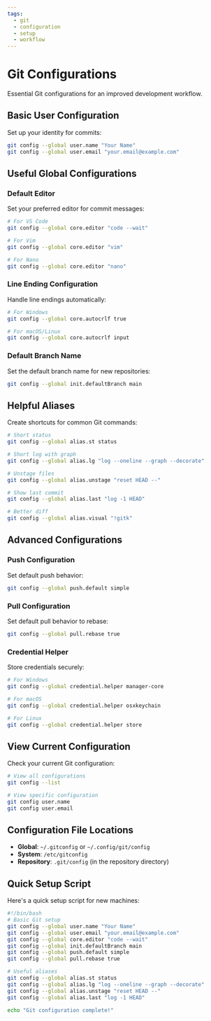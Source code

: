 ```yaml
---
tags:
  - git
  - configuration
  - setup
  - workflow
---
```


# Git Configurations

Essential Git configurations for an improved development workflow.

## Basic User Configuration

Set up your identity for commits:

```bash
git config --global user.name "Your Name"
git config --global user.email "your.email@example.com"
```

## Useful Global Configurations

### Default Editor

Set your preferred editor for commit messages:

```bash
# For VS Code
git config --global core.editor "code --wait"

# For Vim
git config --global core.editor "vim"

# For Nano
git config --global core.editor "nano"
```

### Line Ending Configuration

Handle line endings automatically:

```bash
# For Windows
git config --global core.autocrlf true

# For macOS/Linux
git config --global core.autocrlf input
```

### Default Branch Name

Set the default branch name for new repositories:

```bash
git config --global init.defaultBranch main
```

## Helpful Aliases

Create shortcuts for common Git commands:

```bash
# Short status
git config --global alias.st status

# Short log with graph
git config --global alias.lg "log --oneline --graph --decorate"

# Unstage files
git config --global alias.unstage "reset HEAD --"

# Show last commit
git config --global alias.last "log -1 HEAD"

# Better diff
git config --global alias.visual "!gitk"
```

## Advanced Configurations

### Push Configuration

Set default push behavior:

```bash
git config --global push.default simple
```

### Pull Configuration

Set default pull behavior to rebase:

```bash
git config --global pull.rebase true
```

### Credential Helper

Store credentials securely:

```bash
# For Windows
git config --global credential.helper manager-core

# For macOS
git config --global credential.helper osxkeychain

# For Linux
git config --global credential.helper store
```

## View Current Configuration

Check your current Git configuration:

```bash
# View all configurations
git config --list

# View specific configuration
git config user.name
git config user.email
```

## Configuration File Locations

- **Global**: `~/.gitconfig` or `~/.config/git/config`
- **System**: `/etc/gitconfig`
- **Repository**: `.git/config` (in the repository directory)

## Quick Setup Script

Here's a quick setup script for new machines:

```bash
#!/bin/bash
# Basic Git setup
git config --global user.name "Your Name"
git config --global user.email "your.email@example.com"
git config --global core.editor "code --wait"
git config --global init.defaultBranch main
git config --global push.default simple
git config --global pull.rebase true

# Useful aliases
git config --global alias.st status
git config --global alias.lg "log --oneline --graph --decorate"
git config --global alias.unstage "reset HEAD --"
git config --global alias.last "log -1 HEAD"

echo "Git configuration complete!"
```
